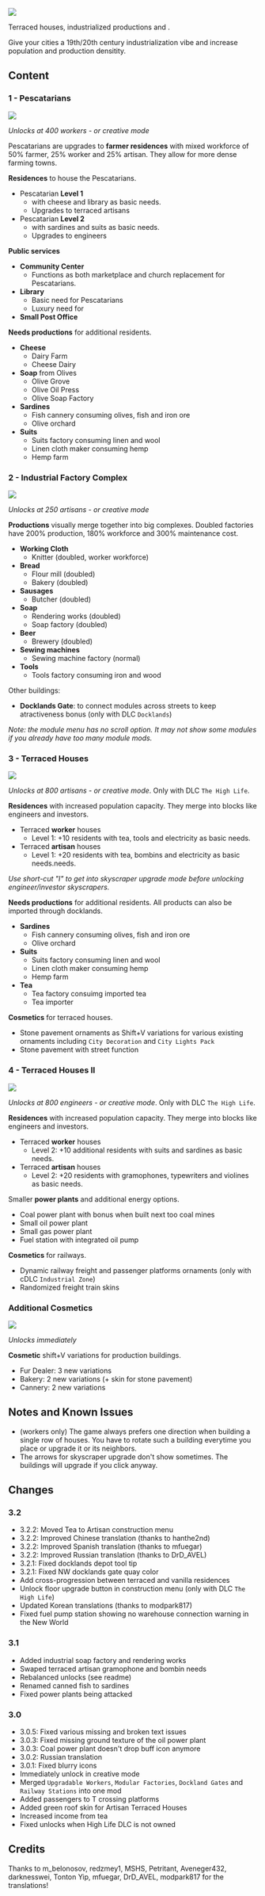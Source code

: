 ![](./banner.jpg)

Terraced houses, industrialized productions and .

Give your cities a 19th/20th century industrialization vibe and increase population and production densitity.

## Content

### 1 - Pescatarians

![](./readme-pescatarians.jpg)

*Unlocks at 400 workers - or creative mode*

Pescatarians are upgrades to **farmer residences** with mixed workforce of 50% farmer, 25% worker and 25% artisan.
They allow for more dense farming towns.

**Residences** to house the Pescatarians.

- Pescatarian **Level 1**
  - with cheese and library as basic needs.
  - Upgrades to terraced artisans
- Pescatarian **Level 2**
  - with sardines and suits as basic needs.
  - Upgrades to engineers

**Public services**

- **Community Center**
  - Functions as both marketplace and church replacement for Pescatarians.
- **Library**
  - Basic need for Pescatarians
  - Luxury need for 
- **Small Post Office**

**Needs productions** for additional residents.

- **Cheese**
  - Dairy Farm
  - Cheese Dairy
- **Soap** from Olives
  - Olive Grove
  - Olive Oil Press
  - Olive Soap Factory
- **Sardines**
  - Fish cannery consuming olives, fish and iron ore
  - Olive orchard
- **Suits**
  - Suits factory consuming linen and wool
  - Linen cloth maker consuming hemp
  - Hemp farm

### 2 - Industrial Factory Complex

![](./readme-industrial-complex.jpg)

*Unlocks at 250 artisans - or creative mode*

**Productions** visually merge together into big complexes.
Doubled factories have 200% production, 180% workforce and 300% maintenance cost.

- **Working Cloth**
  - Knitter (doubled, worker workforce)
- **Bread**
  - Flour mill (doubled)
  - Bakery (doubled)
- **Sausages**
  - Butcher (doubled)
- **Soap**
  - Rendering works (doubled)
  - Soap factory (doubled)
- **Beer**
  - Brewery (doubled)
- **Sewing machines**
  - Sewing machine factory (normal)
- **Tools**
  - Tools factory consuming iron and wood

Other buildings:

- **Docklands Gate**: to connect modules across streets to keep atractiveness bonus (only with DLC `Docklands`)

*Note: the module menu has no scroll option. It may not show some modules if you already have too many module mods.*

### 3 - Terraced Houses

![](./readme-terraced-houses-1.jpg)

*Unlocks at 800 artisans - or creative mode*. Only with DLC `The High Life`.

**Residences** with increased population capacity.
They merge into blocks like engineers and investors.

- Terraced **worker** houses
  - Level 1: +10 residents with tea, tools and electricity as basic needs.
- Terraced **artisan** houses
  - Level 1: +20 residents with tea, bombins and electricity as basic needs.needs.

*Use short-cut "I" to get into skyscraper upgrade mode before unlocking engineer/investor skyscrapers.*

**Needs productions** for additional residents. All products can also be imported through docklands.

- **Sardines**
  - Fish cannery consuming olives, fish and iron ore
  - Olive orchard
- **Suits**
  - Suits factory consuming linen and wool
  - Linen cloth maker consuming hemp
  - Hemp farm
- **Tea**
  - Tea factory consuimg imported tea
  - Tea importer

**Cosmetics** for terraced houses.

- Stone pavement ornaments as Shift+V variations for various existing ornaments including `City Decoration` and `City Lights Pack`
- Stone pavement with street function

### 4 - Terraced Houses II

![](./readme-terraced-houses-2.jpg)

*Unlocks at 800 engineers - or creative mode*. Only with DLC `The High Life`.

**Residences** with increased population capacity.
They merge into blocks like engineers and investors.

- Terraced **worker** houses
  - Level 2: +10 additional residents with suits and sardines as basic needs.
- Terraced **artisan** houses
  - Level 2: +20 residents with gramophones, typewriters and violines as basic needs.

Smaller **power plants** and additional energy options.

- Coal power plant with bonus when built next too coal mines
- Small oil power plant
- Small gas power plant
- Fuel station with integrated oil pump

**Cosmetics** for railways.

- Dynamic railway freight and passenger platforms ornaments (only with cDLC `Industrial Zone`)
- Randomized freight train skins

### Additional Cosmetics

![](./readme-factory-variants.jpg)

*Unlocks immediately*

**Cosmetic** shift+V variations for production buildings.

- Fur Dealer: 3 new variations
- Bakery: 2 new variations (+ skin for stone pavement)
- Cannery: 2 new variations

## Notes and Known Issues

- (workers only) The game always prefers one direction when building a single row of houses. You have to rotate such a building everytime you place or upgrade it or its neighbors.
- The arrows for skyscraper upgrade don't show sometimes. The buildings will upgrade if you click anyway.

## Changes

### 3.2

- 3.2.2: Moved Tea to Artisan construction menu
- 3.2.2: Improved Chinese translation (thanks to hanthe2nd)
- 3.2.2: Improved Spanish translation (thanks to mfuegar)
- 3.2.2: Improved Russian translation (thanks to DrD_AVEL)
- 3.2.1: Fixed docklands depot tool tip
- 3.2.1: Fixed NW docklands gate quay color
- Add cross-progression between terraced and vanilla residences
- Unlock floor upgrade button in construction menu (only with DLC `The High Life`)
- Updated Korean translations (thanks to modpark817)
- Fixed fuel pump station showing no warehouse connection warning in the New World

### 3.1

- Added industrial soap factory and rendering works
- Swaped terraced artisan gramophone and bombin needs
- Rebalanced unlocks (see readme)
- Renamed canned fish to sardines
- Fixed power plants being attacked

### 3.0

- 3.0.5: Fixed various missing and broken text issues
- 3.0.3: Fixed missing ground texture of the oil power plant
- 3.0.3: Coal power plant doesn't drop buff icon anymore
- 3.0.2: Russian translation
- 3.0.1: Fixed blurry icons
- Immediately unlock in creative mode
- Merged `Upgradable Workers`, `Modular Factories`, `Dockland Gates` and `Railway Stations` into one mod
- Added passengers to T crossing platforms
- Added green roof skin for Artisan Terraced Houses
- Increased income from tea
- Fixed unlocks when High Life DLC is not owned

## Credits

Thanks to m_belonosov, redzmey1, MSHS, Petritant, Aveneger432, darknesswei, Tonton Yip, mfuegar, DrD_AVEL, modpark817 for the translations!

